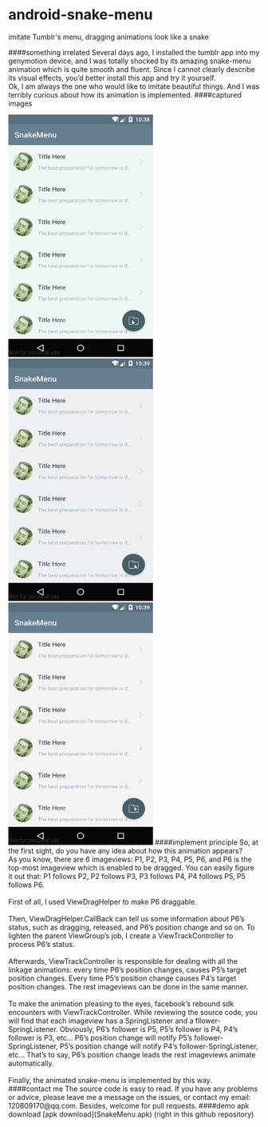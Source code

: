 # android-snake-menu
imitate Tumblr's menu, dragging animations look like a snake

####something irrelated
Several days ago, I installed the tumblr app into my genymotion device, and I was totally shocked by its amazing snake-menu animation which is quite smooth and fluent. Since I cannot clearly describe its visual effects, you’d better install this app and try it yourself.<br>
Ok, I am always the one who would like to imitate beautiful things. And I was terribly curious about how its animation is implemented. 
####captured images
<td>
	 <img src="capture1.gif" width="290" height="485" />
	 <img src="capture2.gif" width="290" height="485" />
	 <img src="capture3.gif" width="290" height="485" />
</td>
####implement principle
So, at the first sight, do you have any idea about how this animation appears?<br>
As you know, there are 6 imageviews: P1, P2, P3, P4, P5, P6, and P6 is the top-most imageview which is enabled to be dragged. You can easily figure it out that: P1 follows P2, P2 follows P3, P3 follows P4, P4 follows P5, P5 follows P6.<br><br>
First of all, I used ViewDragHelper to make P6 draggable.<br><br>
Then, ViewDragHelper.CallBack can tell us some information about P6’s status, such as dragging, released, and P6’s position change and so on. To lighten the parent ViewGroup’s job, I create a ViewTrackController to process P6’s status.<br><br>
Afterwards, ViewTrackController is responsible for dealing with all the linkage animations: every time P6’s position changes, causes P5’s target position changes. Every time P5’s position change causes P4’s target position changes. The rest imageviews can be done in the same manner.<br><br>
To make the animation pleasing to the eyes, facebook’s rebound sdk encounters with ViewTrackController. While reviewing the source code, you will find that each imageview has a SpringListener and a fllower-SpringListener. Obviously, P6’s follower is P5, P5’s follower is P4, P4’s follower is P3, etc… P6’s position change will notify P5’s follower-SpringListener, P5’s position change will notify P4’s follower-SpringListener, etc… That’s to say, P6’s position change leads the rest imageviews animate automatically.<br><br>
Finally, the animated snake-menu is implemented by this way.<br>
####contact me
The source code is easy to read. If you have any problems or advice, please leave me a message on the issues, or contact my email: 120809170@qq.com. Besides, welcome for pull requests. 
####demo apk download
[apk download](SnakeMenu.apk) (right in this github repository)
